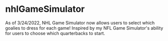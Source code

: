 # nhlGameSimulator
As of 3/24/2022, NHL Game Simulator now allows users to select which goalies to dress for each game! Inspired by my NFL Game Simulator's ability for users to choose which quarterbacks to start.
